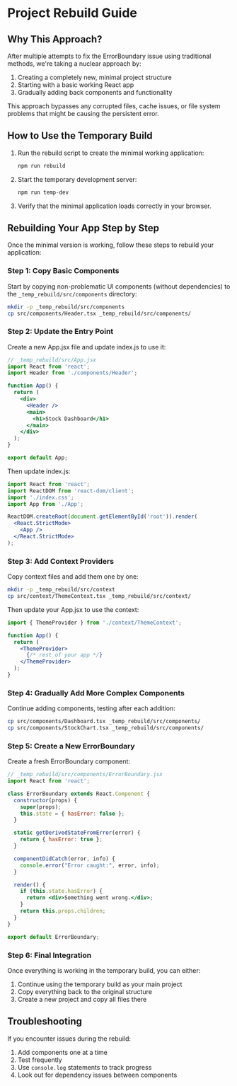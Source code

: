# Project Rebuild Guide

## Why This Approach?

After multiple attempts to fix the ErrorBoundary issue using traditional methods, we're taking a nuclear approach by:

1. Creating a completely new, minimal project structure
2. Starting with a basic working React app
3. Gradually adding back components and functionality

This approach bypasses any corrupted files, cache issues, or file system problems that might be causing the persistent error.

## How to Use the Temporary Build

1. Run the rebuild script to create the minimal working application:
   ```bash
   npm run rebuild
   ```

2. Start the temporary development server:
   ```bash
   npm run temp-dev
   ```

3. Verify that the minimal application loads correctly in your browser.

## Rebuilding Your App Step by Step

Once the minimal version is working, follow these steps to rebuild your application:

### Step 1: Copy Basic Components

Start by copying non-problematic UI components (without dependencies) to the `_temp_rebuild/src/components` directory:

```bash
mkdir -p _temp_rebuild/src/components
cp src/components/Header.tsx _temp_rebuild/src/components/
```

### Step 2: Update the Entry Point

Create a new App.jsx file and update index.js to use it:

```jsx
// _temp_rebuild/src/App.jsx
import React from 'react';
import Header from './components/Header';

function App() {
  return (
    <div>
      <Header />
      <main>
        <h1>Stock Dashboard</h1>
      </main>
    </div>
  );
}

export default App;
```

Then update index.js:

```jsx
import React from 'react';
import ReactDOM from 'react-dom/client';
import './index.css';
import App from './App';

ReactDOM.createRoot(document.getElementById('root')).render(
  <React.StrictMode>
    <App />
  </React.StrictMode>
);
```

### Step 3: Add Context Providers

Copy context files and add them one by one:

```bash
mkdir -p _temp_rebuild/src/context
cp src/context/ThemeContext.tsx _temp_rebuild/src/context/
```

Then update your App.jsx to use the context:

```jsx
import { ThemeProvider } from './context/ThemeContext';

function App() {
  return (
    <ThemeProvider>
      {/* rest of your app */}
    </ThemeProvider>
  );
}
```

### Step 4: Gradually Add More Complex Components

Continue adding components, testing after each addition:

```bash
cp src/components/Dashboard.tsx _temp_rebuild/src/components/
cp src/components/StockChart.tsx _temp_rebuild/src/components/
```

### Step 5: Create a New ErrorBoundary

Create a fresh ErrorBoundary component:

```jsx
// _temp_rebuild/src/components/ErrorBoundary.jsx
import React from 'react';

class ErrorBoundary extends React.Component {
  constructor(props) {
    super(props);
    this.state = { hasError: false };
  }

  static getDerivedStateFromError(error) {
    return { hasError: true };
  }

  componentDidCatch(error, info) {
    console.error("Error caught:", error, info);
  }

  render() {
    if (this.state.hasError) {
      return <div>Something went wrong.</div>;
    }
    return this.props.children;
  }
}

export default ErrorBoundary;
```

### Step 6: Final Integration

Once everything is working in the temporary build, you can either:

1. Continue using the temporary build as your main project
2. Copy everything back to the original structure
3. Create a new project and copy all files there

## Troubleshooting

If you encounter issues during the rebuild:

1. Add components one at a time
2. Test frequently
3. Use `console.log` statements to track progress
4. Look out for dependency issues between components

